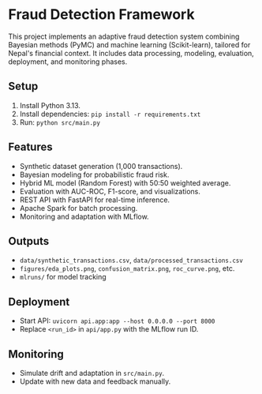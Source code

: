 # Fraud Detection Framework

This project implements an adaptive fraud detection system combining Bayesian methods (PyMC) and machine learning (Scikit-learn), tailored for Nepal's financial context. It includes data processing, modeling, evaluation, deployment, and monitoring phases.

## Setup
1. Install Python 3.13.
2. Install dependencies: `pip install -r requirements.txt`
3. Run: `python src/main.py`

## Features
- Synthetic dataset generation (1,000 transactions).
- Bayesian modeling for probabilistic fraud risk.
- Hybrid ML model (Random Forest) with 50:50 weighted average.
- Evaluation with AUC-ROC, F1-score, and visualizations.
- REST API with FastAPI for real-time inference.
- Apache Spark for batch processing.
- Monitoring and adaptation with MLflow.

## Outputs
- `data/synthetic_transactions.csv`, `data/processed_transactions.csv`
- `figures/eda_plots.png`, `confusion_matrix.png`, `roc_curve.png`, etc.
- `mlruns/` for model tracking

## Deployment
- Start API: `uvicorn api.app:app --host 0.0.0.0 --port 8000`
- Replace `<run_id>` in `api/app.py` with the MLflow run ID.

## Monitoring
- Simulate drift and adaptation in `src/main.py`.
- Update with new data and feedback manually.

